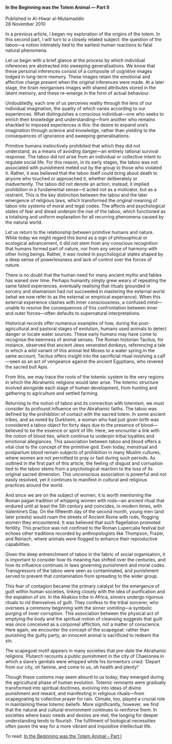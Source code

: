 <h4>In the Beginning was the Totem Animal — Part II</h4>


Published in Al-Hiwar al-Mutamaddin
<br>
28 November 2010


In a previous article, I began my exploration of the origins of the totem. In this second part, I will turn to a closely related subject: the question of the taboo—a notion intimately tied to the earliest human reactions to fatal natural phenomena.

Let us begin with a brief glance at the process by which individual inferences are abstracted into sweeping generalisations. We know that these personal inferences consist of a composite of cognitive images lodged in long-term memory. These images retain the emotional and affective charge present when the original inferences were made. At a later stage, the brain reorganises images with shared attributes stored in the latent memory, and these re-emerge in the form of actual behaviour.

Undoubtedly, each one of us perceives reality through the lens of our individual imagination, the quality of which varies according to our experiences. What distinguishes a conscious individual—one who seeks to enrich their knowledge and understanding—from another who remains shackled to imposed experiences is this: the desire to expand one’s imagination through science and knowledge, rather than yielding to the consequences of ignorance and sweeping generalisations.

Primitive humans instinctively prohibited that which they did not understand, as a means of avoiding danger—an entirely rational survival response. The taboo did not arise from an individual or collective intent to regulate social life. For this reason, in its early stages, the taboo was not associated with punishment meted out by the group to those who violated it. Rather, it was believed that the taboo itself could bring about death to anyone who touched or approached it, whether deliberately or inadvertently. The taboo did not denote an action; instead, it implied prohibition in a fundamental sense—it acted not as a motivator, but as a restraint. This is the key distinction between the taboo and the later emergence of religious laws, which transformed the original meaning of taboo into systems of moral and legal codes. The affects and psychological states of fear and dread underpin the rise of the taboo, which functioned as a totalising and uniform explanation for all recurring phenomena caused by the natural world.

Let us return to the relationship between primitive humans and nature. While today we might regard this bond as a sign of philosophical or ecological advancement, it did not stem from any conscious recognition that humans formed part of nature, nor from any sense of harmony with other living beings. Rather, it was rooted in psychological states shaped by a deep sense of powerlessness and lack of control over the forces of nature.

There is no doubt that the human need for many ancient myths and fables has waned over time. Perhaps humanity simply grew weary of repeating the same failed experiences, eventually realising that rituals grounded in sorcery and shamanism had not succeeded in mastering the external world (what we now refer to as the external or empirical experience). When this external experience clashes with inner consciousness, a confused mind—unable to resolve the consequences of this confrontation between inner and outer forces—often defaults to supernatural interpretations.

Historical records offer numerous examples of how, during the post-agricultural and pastoral stages of evolution, humans used animals to detect danger or locate water sources. These early humans may have come to recognise the keenness of animal senses. The Roman historian Tacitus, for instance, observed that ancient Jews venerated donkeys, referencing a tale in which a wild variant of this animal led Moses to a water spring.In the same account, Tacitus offers insight into the sacrificial ritual involving a calf—seen as an act of vengeance against the ancient Egyptians, who revered the sacred bull Apis.

From this, we may trace the roots of the totemic system to the very regions in which the Abrahamic religions would later arise. The totemic structure evolved alongside each stage of human development, from hunting and gathering to agriculture and settled farming.

Returning to the notion of taboo and its connection with totemism, we must consider its profound influence on the Abrahamic faiths. The taboo was defined by the prohibition of contact with the sacred totem. In some ancient tribes, and as noted by Durkheim, a woman who had just given birth was considered a taboo object for forty days due to the presence of blood—believed to be the essence or spirit of life. Here, we encounter a link with the notion of blood ties, which continue to underpin tribal loyalties and emotional allegiances. This association between taboo and blood offers a vital clue to the concept of the primitive god. Even today, menstrual and postpartum blood remain subjects of prohibition in many Muslim cultures, where women are not permitted to pray or fast during such periods. As outlined in the first part of this article, the feeling of disgust and corruption tied to the taboo stems from a psychological reaction to the loss of its original sacred dimension. This unconscious association is powerful and not easily resolved, yet it continues to manifest in cultural and religious practices around the world.

And since we are on the subject of women, it is worth mentioning the Roman pagan tradition of whipping women with rods—an ancient ritual that endured until at least the 5th century and coincides, in modern times, with Valentine’s Day. On the fifteenth day of the second month, young men (and later priests) would roam the streets of Ancient Rome with rods, flogging women they encountered. It was believed that such flagellation promoted fertility. This practice was not confined to the Roman Lupercalia festival but echoes other traditions recorded by anthropologists like Thompson, Frazer, and Reinach, where animals were flogged to enhance their reproductive capabilities.

Given the deep entrenchment of taboo in the fabric of social organisation, it is important to consider how its meaning has shifted over the centuries, and how its influence continues in laws governing punishment and moral codes. Transgressors of the taboo were seen as contaminated, and punishment served to prevent that contamination from spreading to the wider group.

This fear of contagion became the primary catalyst for the emergence of guilt within human societies, linking closely with the idea of purification and the expiation of sin. In the Akakios tribe in Africa, sinners undergo rigorous rituals to rid themselves of guilt. They confess to the tribal sorcerer, who oversees a ceremony beginning with the sinner vomiting—a symbolic purging of inner corruption. This association between the physical act of emptying the body and the spiritual notion of cleansing suggests that guilt was once conceived as a corporeal affliction, not a matter of conscience. Here again, we encounter the concept of the scapegoat: rather than punishing the guilty party, an innocent animal is sacrificed to redeem the sin.

The scapegoat motif appears in many societies that pre-date the Abrahamic religions. Plutarch recounts a public punishment in the city of Chaeronea in which a slave’s genitals were whipped while his tormentors cried: ‘Depart from our city, oh famine, and come to us, oh health and plenty!’

Though these customs may seem absurd to us today, they emerged during the agricultural phase of human evolution. Totemic remnants were gradually transformed into spiritual doctrines, evolving into ideas of divine punishment and reward, and manifesting in religious rituals—from scapegoating to collective prayer for rain. Climate, too, played a crucial role in maintaining these totemic beliefs. More significantly, however, we find that the natural and cultural environment continues to reinforce them. In societies where basic needs and desires are met, the longing for deeper understanding tends to flourish. The fulfilment of biological necessities often paves the way for a more vibrant and inquisitive intellectual life.

To read: [In the Beginning was the Totem Animal - Part I](article19.md)
